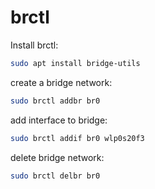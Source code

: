 # brctl

Install brctl:
```bash
sudo apt install bridge-utils
```

create a bridge network:
```bash
sudo brctl addbr br0
```

add interface to bridge:
```bash
sudo brctl addif br0 wlp0s20f3
```




delete bridge network:
```bash
sudo brctl delbr br0
```

